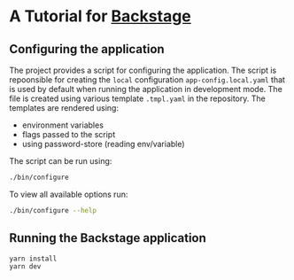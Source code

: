 # A Tutorial for [Backstage](https://backstage.io)

## Configuring the application

The project provides a script for configuring the application.
The script is repoonsible for creating the `local` configuration `app-config.local.yaml` that is used by default when running the application in development mode.
The file is created using various template `.tmpl.yaml` in the repository.
The templates are rendered using:

- environment variables
- flags passed to the script
- using password-store (reading env/variable)

The script can be run using:

```sh
./bin/configure
```

To view all available options run:

```sh
./bin/configure --help
```

## Running the Backstage application

```sh
yarn install
yarn dev
```
